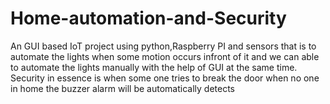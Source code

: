# Home-automation-and-Security
An GUI based IoT project using python,Raspberry PI and sensors that is to automate the lights when some motion occurs infront of it and we can able to automate the lights manually with the help of GUI at the same time. Security in essence is when some one tries to break the door when no one in home the buzzer alarm will be automatically detects 

